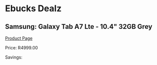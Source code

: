 
# Ebucks Dealz
## Samsung: Galaxy Tab A7 Lte - 10.4" 32GB Grey
[Product Page](https://www.ebucks.com/web/shop/productSelected.do?prodId=1221318743&catId=714947548)

Price: R4999.00

Savings: 


	